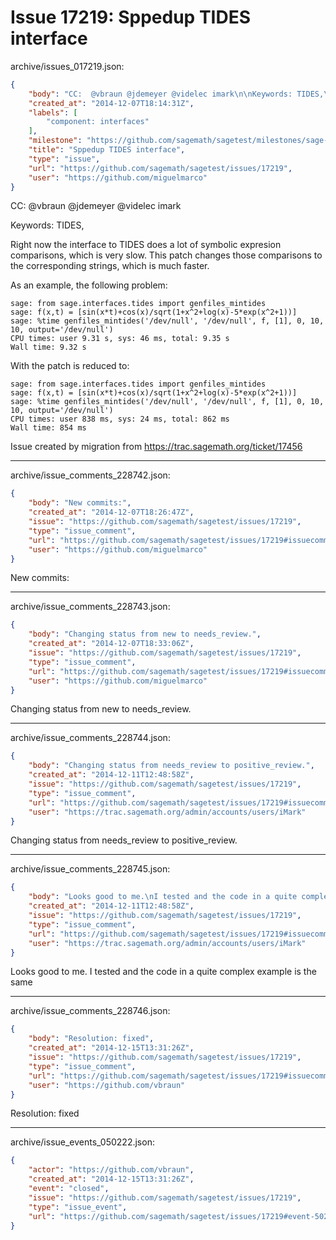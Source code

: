 # Issue 17219: Sppedup TIDES interface

archive/issues_017219.json:
```json
{
    "body": "CC:  @vbraun @jdemeyer @videlec imark\n\nKeywords: TIDES,\n\nRight now the interface to TIDES does a lot of symbolic expresion comparisons, which is very slow. This patch changes those comparisons to the corresponding strings, which is much faster.\n\nAs an example, the following problem:\n\n\n```\nsage: from sage.interfaces.tides import genfiles_mintides\nsage: f(x,t) = [sin(x*t)+cos(x)/sqrt(1+x^2+log(x)-5*exp(x^2+1))]\nsage: %time genfiles_mintides('/dev/null', '/dev/null', f, [1], 0, 10, 10, output='/dev/null')\nCPU times: user 9.31 s, sys: 46 ms, total: 9.35 s\nWall time: 9.32 s\n```\n\n\nWith the patch is reduced to:\n\n```\nsage: from sage.interfaces.tides import genfiles_mintides\nsage: f(x,t) = [sin(x*t)+cos(x)/sqrt(1+x^2+log(x)-5*exp(x^2+1))]\nsage: %time genfiles_mintides('/dev/null', '/dev/null', f, [1], 0, 10, 10, output='/dev/null')\nCPU times: user 838 ms, sys: 24 ms, total: 862 ms\nWall time: 854 ms\n```\n\n\n\n\nIssue created by migration from https://trac.sagemath.org/ticket/17456\n\n",
    "created_at": "2014-12-07T18:14:31Z",
    "labels": [
        "component: interfaces"
    ],
    "milestone": "https://github.com/sagemath/sagetest/milestones/sage-6.5",
    "title": "Sppedup TIDES interface",
    "type": "issue",
    "url": "https://github.com/sagemath/sagetest/issues/17219",
    "user": "https://github.com/miguelmarco"
}
```
CC:  @vbraun @jdemeyer @videlec imark

Keywords: TIDES,

Right now the interface to TIDES does a lot of symbolic expresion comparisons, which is very slow. This patch changes those comparisons to the corresponding strings, which is much faster.

As an example, the following problem:


```
sage: from sage.interfaces.tides import genfiles_mintides
sage: f(x,t) = [sin(x*t)+cos(x)/sqrt(1+x^2+log(x)-5*exp(x^2+1))]
sage: %time genfiles_mintides('/dev/null', '/dev/null', f, [1], 0, 10, 10, output='/dev/null')
CPU times: user 9.31 s, sys: 46 ms, total: 9.35 s
Wall time: 9.32 s
```


With the patch is reduced to:

```
sage: from sage.interfaces.tides import genfiles_mintides
sage: f(x,t) = [sin(x*t)+cos(x)/sqrt(1+x^2+log(x)-5*exp(x^2+1))]
sage: %time genfiles_mintides('/dev/null', '/dev/null', f, [1], 0, 10, 10, output='/dev/null')
CPU times: user 838 ms, sys: 24 ms, total: 862 ms
Wall time: 854 ms
```




Issue created by migration from https://trac.sagemath.org/ticket/17456





---

archive/issue_comments_228742.json:
```json
{
    "body": "New commits:",
    "created_at": "2014-12-07T18:26:47Z",
    "issue": "https://github.com/sagemath/sagetest/issues/17219",
    "type": "issue_comment",
    "url": "https://github.com/sagemath/sagetest/issues/17219#issuecomment-228742",
    "user": "https://github.com/miguelmarco"
}
```

New commits:



---

archive/issue_comments_228743.json:
```json
{
    "body": "Changing status from new to needs_review.",
    "created_at": "2014-12-07T18:33:06Z",
    "issue": "https://github.com/sagemath/sagetest/issues/17219",
    "type": "issue_comment",
    "url": "https://github.com/sagemath/sagetest/issues/17219#issuecomment-228743",
    "user": "https://github.com/miguelmarco"
}
```

Changing status from new to needs_review.



---

archive/issue_comments_228744.json:
```json
{
    "body": "Changing status from needs_review to positive_review.",
    "created_at": "2014-12-11T12:48:58Z",
    "issue": "https://github.com/sagemath/sagetest/issues/17219",
    "type": "issue_comment",
    "url": "https://github.com/sagemath/sagetest/issues/17219#issuecomment-228744",
    "user": "https://trac.sagemath.org/admin/accounts/users/iMark"
}
```

Changing status from needs_review to positive_review.



---

archive/issue_comments_228745.json:
```json
{
    "body": "Looks good to me.\nI tested and the code in a quite complex example is the same",
    "created_at": "2014-12-11T12:48:58Z",
    "issue": "https://github.com/sagemath/sagetest/issues/17219",
    "type": "issue_comment",
    "url": "https://github.com/sagemath/sagetest/issues/17219#issuecomment-228745",
    "user": "https://trac.sagemath.org/admin/accounts/users/iMark"
}
```

Looks good to me.
I tested and the code in a quite complex example is the same



---

archive/issue_comments_228746.json:
```json
{
    "body": "Resolution: fixed",
    "created_at": "2014-12-15T13:31:26Z",
    "issue": "https://github.com/sagemath/sagetest/issues/17219",
    "type": "issue_comment",
    "url": "https://github.com/sagemath/sagetest/issues/17219#issuecomment-228746",
    "user": "https://github.com/vbraun"
}
```

Resolution: fixed



---

archive/issue_events_050222.json:
```json
{
    "actor": "https://github.com/vbraun",
    "created_at": "2014-12-15T13:31:26Z",
    "event": "closed",
    "issue": "https://github.com/sagemath/sagetest/issues/17219",
    "type": "issue_event",
    "url": "https://github.com/sagemath/sagetest/issues/17219#event-50222"
}
```
